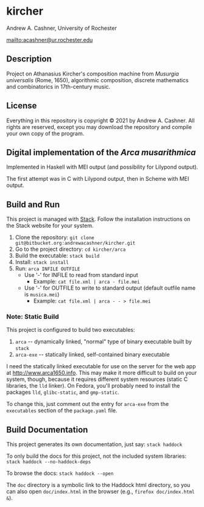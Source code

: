 # kircher

Andrew A. Cashner, University of Rochester

<mailto:acashner@ur.rochester.edu>

## Description 

Project on Athanasius Kircher's composition machine from _Musurgia
universalis_ (Rome, 1650), algorithmic composition, discrete
mathematics and combinatorics in 17th-century music.

## License

Everything in this repository is copyright © 2021 by Andrew A. Cashner.
All rights are reserved, except you may download the repository and compile
your own copy of the program.

## Digital implementation of the _Arca musarithmica_

Implemented in Haskell with MEI output (and possibility for Lilypond output).

The first attempt was in C with Lilypond output, then in Scheme with MEI
output.

## Build and Run

This project is managed with [Stack](http://www.haskellstack.org). 
Follow the installation instructions on the Stack website for your system.

1. Clone the repository: `git clone git@bitbucket.org:andrewacashner/kircher.git`
2. Go to the project directory: `cd kircher/arca`
3. Build the executable: `stack build`
4. Install: `stack install`
5. Run: `arca INFILE OUTFILE`
    - Use '-' for INFILE to read from standard input 
        - Example: `cat file.xml | arca - file.mei`
    - Use '-' for OUTFILE to write to standard output (default outfile name
      is `musica.mei`)
        - Example: `cat file.xml | arca - - > file.mei`

### Note: Static Build

This project is configured to build two executables: 

1. `arca` -- dynamically linked, "normal" type of binary executable built by `stack`
2. `arca-exe` -- statically linked, self-contained binary executable

I need the statically linked executable for use on the server for the web app
at <http://www.arca1650.info>.
This may make it more difficult to build on your system, though, because it
requires different system resources (static C libraries, the `lld` linker).
On Fedora, you'll probably need to install the packages `lld`, `glibc-static`,
and `gmp-static`.

To change this, just comment out the entry for `arca-exe` from the
`executables` section of the `package.yaml` file.

## Build Documentation

This project generates its own documentation, just say: `stack haddock`

To only build the docs for this project, not the included system libraries:
`stack haddock --no-haddock-deps`

To browse the docs: `stack haddock --open`

The `doc` directory is a symbolic link to the Haddock html directory, so
you can also open `doc/index.html` in the browser (e.g., `firefox doc/index.html &`).

